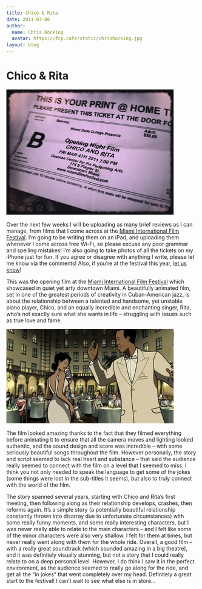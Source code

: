 ```yaml
---
title: Chico & Rita
date: 2011-03-06
author:
  name: Chris Hocking
  avatar: https://fcp.cafe/static/chrishocking.jpg
layout: blog
---
```

# Chico & Rita

![](/static/blog/2011-03-chicoandrita.jpg "Chico & Rita Ticket")

Over the next few weeks I will be uploading as many brief reviews as I can manage, from films that I come across at the [Miami International Film Festival](http://www.miamifilmfestival.com/ "Miami International Film Festival"). I’m going to be writing them on an iPad, and uploading them whenever I come across free Wi-Fi, so please excuse any poor grammar and spelling mistakes! I’m also going to take photos of all the tickets on my iPhone just for fun. If you agree or disagree with anything I write, please let me know via the comments! Also, if you’re at the festival this year, [let us know](./../contact_us/ "Contact Us")!

This was the opening film at the [Miami International Film Festival](http://www.miamifilmfestival.com/ "Miami International Film Festival") which showcased in quiet yet arty downtown Miami. A beautifully animated film, set in one of the greatest periods of creativity in Cuban-American jazz, is about the relationship between a talented and handsome, yet unstable piano player, Chico, and an equally incredible and enchanting singer, Rita, who’s not exactly sure what she wants in life – struggling with issues such as true love and fame.

![](/static/blog/2011-03-chicoandrita_frame_01-441x248.jpg "chicoandrita_frame_01")

The film looked amazing thanks to the fact that they filmed everything before animating it to ensure that all the camera moves and lighting looked authentic, and the sound design and score was incredible – with some seriously beautiful songs throughout the film. However personally, the story and script seemed to lack real heart and substance – that said the audience really seemed to connect with the film on a level that I seemed to miss. I think you not only needed to speak the language to get some of the jokes (some things were lost in the sub-titles it seems), but also to truly connect with the world of the film.

The story spanned several years, starting with Chico and Rita’s first meeting, then following along as their relationship develops, crashes, then reforms again. It’s a simple story (a potentially beautiful relationship constantly thrown into disarray due to unfortunate circumstances) with some really funny moments, and some really interesting characters, but I was never really able to relate to the main characters – and I felt like some of the minor characters were also very shallow. I felt for them at times, but never really went along with them for the whole ride. Overall, a good film – with a really great soundtrack (which sounded amazing in a big theatre), and it was definitely visually stunning, but not a story that I could really relate to on a deep personal level. However, I do think I saw it in the perfect environment, as the audience seemed to really go along for the ride, and get all the “in jokes” that went completely over my head. Definitely a great start to the festival! I can’t wait to see what else is in store…